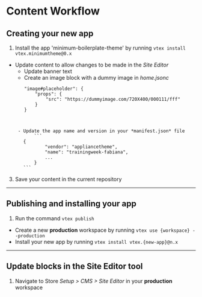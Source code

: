# Content Workflow

## Creating your new app

1. Install the app 'minimum-boilerplate-theme' by running `vtex install vtex.minimumtheme@0.x`
-  Update content to allow changes to be made in the *Site Editor*
     - Update banner text
     - Create an image block with a dummy image in *home.jsonc*
     	```
     	"image#placeholder": {
			"props": {
				"src": "https://dummyimage.com/720X400/000111/fff"
			}
		}
	```
	
	
     - Update the app name and version in your *manifest.json* file
           ```
	   {
               "vendor": "appliancetheme",
               "name": "trainingweek-fabiana",
               ...
           } 
	   ```

3. Save your content in the current repository

-----

## Publishing and installing your app
1. Run the command `vtex publish`
- Create a new **production** workspace by running `vtex use {workspace} --production`
- Install your new app by running `vtex install vtex.{new-app}@n.x`

-----

## Update blocks in the Site Editor tool

1. Navigate to Store *Setup > CMS > Site Editor* in your **production** workspace
